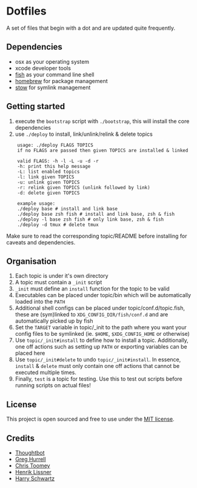 # Dotfiles #

A set of files that begin with a dot and are updated quite frequently.

## Dependencies ##

- osx as your operating system
- xcode developer tools
- [fish](http://fishshell.com/) as your command line shell
- [homebrew](https://brew.sh/) for package management
- [stow](https://gnu.org/software/stow) for symlink management

## Getting started ##

1. execute the `bootstrap` script with `./bootstrap`, this will install the core
dependencies
2. use `./deploy` to install, link/unlink/relink & delete topics

```
    usage: ./deploy FLAGS TOPICS
    if no FLAGS are passed then given TOPICS are installed & linked

    valid FLAGS: -h -l -L -u -d -r
    -h: print this help message
    -L: list enabled topics
    -l: link given TOPICS
    -u: unlink given TOPICS
    -r: relink given TOPICS (unlink followed by link)
    -d: delete given TOPICS

    example usage:
    ./deploy base # install and link base
    ./deploy base zsh fish # install and link base, zsh & fish
    ./deploy -l base zsh fish # only link base, zsh & fish
    ./deploy -d tmux # delete tmux
```

Make sure to read the corresponding topic/README before installing for caveats
and dependencies.

## Organisation ##

1. Each topic is under it's own directory
2. A topic must contain a `_init` script
3. `_init` must define an `install` function for the topic to be valid
4. Executables can be placed under topic/bin which will be automatically loaded
into the `PATH`
5. Additional shell configs can be placed under topic/conf.d/topic.fish, these are
(sym)linked to `XDG_CONFIG_DIR/fish/conf.d` and are automatically picked up by
fish
6. Set the `TARGET` variable in topic/_init to the path where you want your
   config files to be symlinked (ie. `$HOME`, `$XDG_CONFIG_HOME` or otherwise)
6. Use `topic/_init#install` to define how to install a topic. Additionally, one
off actions such as setting up `PATH` or exporting variables can be placed here
9. Use `topic/_init#delete` to undo `topic/_init#install`. In essence, `install`
& `delete` must only contain one off actions that cannot be executed multiple
times.
10. Finally, `test` is a topic for testing. Use this to test out scripts before
running scripts on actual files!

## License ##

This project is open sourced and free to use under the [MIT license](LICENSE.md).

## Credits ##

* [Thoughtbot](https://github.com/thoughtbot/dotfiles)
* [Greg Hurrell](https://github.com/wincent/wincent)
* [Chris Toomey](https://github.com/christoomey/dotfiles)
* [Henrik Lissner](https://github.com/hlissner/dotfiles)
* [Harry Schwartz](https://github.com/hrs/dotfiles)
